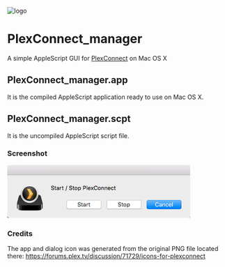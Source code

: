 ![logo](https://15254b2dcaab7f5478ab-24461f391e20b7336331d5789078af53.ssl.cf1.rackcdn.com/plex.vanillacommunity.com/ipb/monthly_06_2013/post-93513-0-31693500-1371587555.png)
# PlexConnect_manager
A simple AppleScript GUI for [PlexConnect](https://github.com/iBaa/PlexConnect) on Mac OS X

## PlexConnect_manager.app
It is the compiled AppleScript application ready to use on Mac OS X.

## PlexConnect_manager.scpt
It is the uncompiled AppleScript script file.

### Screenshot
![screenshot](https://github.com/will666/PlexConnect_manager/blob/master/screenshot.png)

### Credits
The app and dialog icon was generated from the original PNG file located there: https://forums.plex.tv/discussion/71729/icons-for-plexconnect
